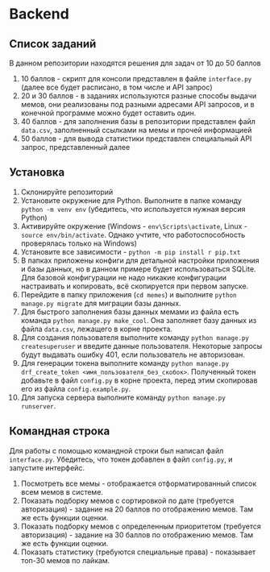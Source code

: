 # Backend

## Список заданий

В данном репозитории находятся решения для задач от 10 до 50 баллов
1. 10 баллов - скрипт для консоли представлен в файле `interface.py` (далее все будет расписано, в том числе и API запрос) 
2. 20 и 30 баллов - в заданиях используются разные способы выдачи мемов, они реализованы под разными адресами API запросов, и в конечной программе можно будет оставить один. 
3. 40 баллов - для заполнения базы в репозитории представлен файл `data.csv`, заполненный ссылками на мемы и прочей информацией
4. 50 баллов - для вывода статистики представлен специальный API запрос, представленный далее

## Установка

1. Склонируйте репозиторий
2. Установите окружение для Python. Выполните в папке команду `python -m venv env` (убедитесь, что используется нужная версия Python) 
3. Активируйте окружение (Windows - `env\Scripts\activate`, Linux - `source env/bin/activate`. Однако учтите, что работоспособность проверялась только на Windows)
4. Установите все зависимости - `python -m pip install r pip.txt`
5. В папках приложены конфиги для детальной настройки приложения и базы данных, но в данном примере будет использоваться SQLite. Для базовой конфигурации не надо никакие конфигурации настраивать и копировать, всё скопируется при первом запуске. 
6. Перейдите в папку приложения (`cd memes`) и выполните `python manage.py migrate` для миграции базы данных. 
7. Для быстрого заполнения базы данных мемами из файла есть команда `python manage.py make_cool`. Она заполняет базу данных из файла `data.csv`, лежащего в корне проекта.
8. Для создания пользователя выполните команду `python manage.py createsuperuser` и введите данные пользователя. Некоторые запросы будут выдавать ошибку 401, если пользователь не авторизован.
9. Для генерации токена выполните команду `python manage.py drf_create_token <имя_пользователя_без_скобок>`. Полученный токен добавьте в файл `config.py` в корне проекта, перед этим скопировав его из файла `config.example.py`.
10. Для запуска сервера выполните команду `python manage.py runserver`.

## Командная строка

Для работы с помощью командной строки был написал файл `interface.py`. Убедитесь, что токен добавлен в файл `config.py`, и запустите интерфейс.
1. Посмотреть все мемы - отображается отформатированный список всем мемов в системе.
2. Показать подборку мемов с сортировкой по дате (требуется авторизация) - задание на 20 баллов по отображению мемов. Там же есть функции оценки.
3. Показать подборку мемов с определенным приоритетом (требуется авторизация) - задание на 30 баллов по отображению мемов. Там же есть функции оценки.
4. Показать статистику (требуются специальные права) - показывает топ-30 мемов по лайкам.